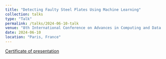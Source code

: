 ```yaml
---
title: "Detecting Faulty Steel Plates Using Machine Learning"
collection: talks
type: "Talk"
permalink: /talks/2024-06-10-talk
venue: "8th International Conference on Advances in Computing and Data Sciences (ICACDS)-2024"
date: 2024-06-10
location: "Paris, France"
---
```


[Certificate of presentation](files/ICACDS2024certificate.pdf)

